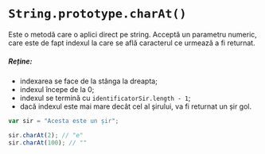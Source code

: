 # `String.prototype.charAt()`

Este o metodă care o aplici direct pe string. Acceptă un parametru numeric, care este de fapt indexul la care se află caracterul ce urmează a fi returnat.

##### Reține:
- indexarea se face de la stânga la dreapta;
- indexul începe de la 0;
- indexul se termină cu `identificatorSir.length - 1`;
- dacă indexul este mai mare decât cel al șirului, va fi returnat un șir gol.

```js
var sir = "Acesta este un șir";

sir.charAt(2); // "e"
sir.charAt(100); // ""
```
